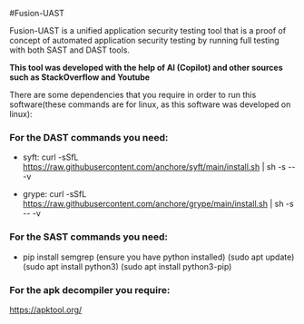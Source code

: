 #Fusion-UAST

Fusion-UAST is a unified application security testing tool that is a proof of concept of automated application security testing by running full testing with both SAST and DAST tools.


**This tool was developed with the help of AI (Copilot) and other sources such as StackOverflow and Youtube**

There are some dependencies that you require in order to run this software(these commands are for linux, as this software was developed on linux):

### For the DAST commands you need:

- syft: curl -sSfL https://raw.githubusercontent.com/anchore/syft/main/install.sh | sh -s -- -v

- grype: curl -sSfL https://raw.githubusercontent.com/anchore/grype/main/install.sh | sh -s -- -v

### For the SAST commands you need:

- pip install semgrep 
    (ensure you have python installed)
    (sudo apt update)
    (sudo apt install python3)
    (sudo apt install python3-pip)

### For the apk decompiler you require:
https://apktool.org/ 